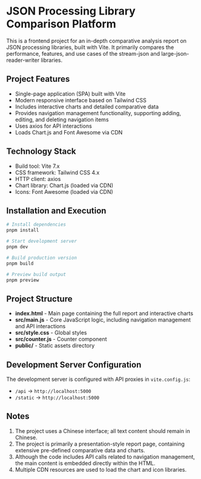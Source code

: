 # JSON Processing Library Comparison Platform

This is a frontend project for an in-depth comparative analysis report on JSON processing libraries, built with Vite. It primarily compares the performance, features, and use cases of the stream-json and large-json-reader-writer libraries.

## Project Features

- Single-page application (SPA) built with Vite  
- Modern responsive interface based on Tailwind CSS  
- Includes interactive charts and detailed comparative data  
- Provides navigation management functionality, supporting adding, editing, and deleting navigation items  
- Uses axios for API interactions  
- Loads Chart.js and Font Awesome via CDN  

## Technology Stack

- Build tool: Vite 7.x  
- CSS framework: Tailwind CSS 4.x  
- HTTP client: axios  
- Chart library: Chart.js (loaded via CDN)  
- Icons: Font Awesome (loaded via CDN)  

## Installation and Execution

```bash
# Install dependencies
pnpm install

# Start development server
pnpm dev

# Build production version
pnpm build

# Preview build output
pnpm preview
```

## Project Structure

- **index.html** - Main page containing the full report and interactive charts  
- **src/main.js** - Core JavaScript logic, including navigation management and API interactions  
- **src/style.css** - Global styles  
- **src/counter.js** - Counter component  
- **public/** - Static assets directory  

## Development Server Configuration

The development server is configured with API proxies in `vite.config.js`:
- `/api` → `http://localhost:5000`
- `/static` → `http://localhost:5000`

## Notes

1. The project uses a Chinese interface; all text content should remain in Chinese.  
2. The project is primarily a presentation-style report page, containing extensive pre-defined comparative data and charts.  
3. Although the code includes API calls related to navigation management, the main content is embedded directly within the HTML.  
4. Multiple CDN resources are used to load the chart and icon libraries.